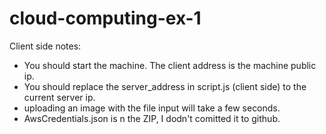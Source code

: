 # cloud-computing-ex-1

Client side notes:

* You should start the machine. The client address is the machine public ip.
* You should replace the server_address in script.js (client side) to the current server ip.
* uploading an image with the file input will take a few seconds.
* AwsCredentials.json is n the ZIP, I dodn't comitted it to github.
